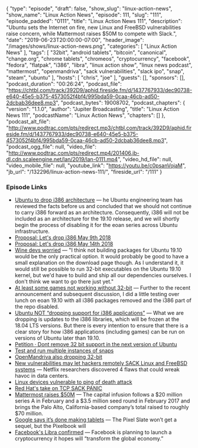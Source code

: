 {
  "type": "episode",
  "draft": false,
  "show_slug": "linux-action-news",
  "show_name": "Linux Action News",
  "episode": 111,
  "slug": "111",
  "episode_padded": "0111",
  "title": "Linux Action News 111",
  "description": "Ubuntu sets the Internet on fire, new Linux and FreeBSD vulnerabilities raise concern, while Mattermost raises $50M to compete with Slack.",
  "date": "2019-06-23T20:00:00-07:00",
  "header_image": "/images/shows/linux-action-news.png",
  "categories": [
    "Linux Action News"
  ],
  "tags": [
    "32bit",
    "android tablets",
    "bitcoin",
    "canonical",
    "change.org",
    "chrome tablets",
    "chromeos",
    "cryptocurrency",
    "facebook",
    "fedora",
    "flatpak",
    "i386",
    "libra",
    "linux action show",
    "linux news podcast",
    "mattermost",
    "openmandriva",
    "sack vulnerabilities",
    "slack ipo",
    "snap",
    "steam",
    "ubuntu"
  ],
  "hosts": [
    "chris",
    "joe"
  ],
  "guests": [],
  "sponsors": [],
  "podcast_duration": "00:26:24",
  "podcast_file": "https://chtbl.com/track/392D9/aphid.fireside.fm/d/1437767933/dec90738-e640-45e5-b375-4573052f4bf4/995bda59-0caa-46cb-ad50-2dcbab36dee8.mp3",
  "podcast_bytes": 19008702,
  "podcast_chapters": {
    "version": "1.1.0",
    "author": "Jupiter Broadcasting",
    "title": "Linux Action News 111",
    "podcastName": "Linux Action News",
    "chapters": []
  },
  "podcast_alt_file": "http://www.podtrac.com/pts/redirect.mp3/chtbl.com/track/392D9/aphid.fireside.fm/d/1437767933/dec90738-e640-45e5-b375-4573052f4bf4/995bda59-0caa-46cb-ad50-2dcbab36dee8.mp3",
  "podcast_ogg_file": null,
  "video_file": "http://www.podtrac.com/pts/redirect.mp4/201406.jb-dl.cdn.scaleengine.net/lan/2019/lan-0111.mp4",
  "video_hd_file": null,
  "video_mobile_file": null,
  "youtube_link": "https://youtu.be/c0psanVojaM",
  "jb_url": "/132296/linux-action-news-111/",
  "fireside_url": "/111"
}


### Episode Links

  * [Ubuntu to drop i386 architecture](https://discourse.ubuntu.com/t/i386-architecture-will-be-dropped-starting-with-eoan-ubuntu-19-10/11263 "Ubuntu to drop i386 architecture") — he Ubuntu engineering team has reviewed the facts before us and concluded that we should not continue to carry i386 forward as an architecture. Consequently, i386 will not be included as an architecture for the 19.10 release, and we will shortly begin the process of disabling it for the eoan series across Ubuntu infrastructure.
  * [Proposal: Let's drop i386 May 9th 2018](https://lists.ubuntu.com/archives/ubuntu-devel/2018-May/040310.html "Proposal: Let's drop i386 May 9th 2018")
  * [Proposal: Let's drop i386 May 14th 2018](https://lists.ubuntu.com/archives/ubuntu-devel/2018-May/040348.html "Proposal: Let's drop i386 May 14th 2018")
  * [Wine devs worried](https://www.phoronix.com/scan.php?page=news_item&px=Wine-Unsure-Ubuntu-32-Bit "Wine devs worried") — "I think not building packages for Ubuntu 19.10 would be the only practical option. It would probably be good to have a small explanation on the download page though. As I understand it, it would still be possible to run 32-bit executables on the Ubuntu 19.10 kernel, but we'd have to build and ship all our dependencies ourselves. I don't think we want to go there just yet." 
  * [At least some games not working without 32-bit](https://discourse.ubuntu.com/t/results-of-testing-3rd-party-applications-on-64-bit-only-eoan-19-10/11353 "At least some games not working without 32-bit") — Further to the recent announcement and subsequent discussion, I did a little testing over lunch on eoan 19.10 with all i386 packages removed and the i386 part of the repo disabled.
  * [Ubuntu NOT “dropping support for i386 applications”](https://discourse.ubuntu.com/t/i386-architecture-will-be-dropped-starting-with-eoan-ubuntu-19-10/11263/84 "Ubuntu NOT “dropping support for i386 applications”") — What we are dropping is updates to the i386 libraries, which will be frozen at the 18.04 LTS versions. But there is every intention to ensure that there is a clear story for how i386 applications (including games) can be run on versions of Ubuntu later than 19.10.
  * [Petition · Dont remove 32 bit support in the next version of Ubuntu](https://www.change.org/p/canonical-canonical-dont-remove-32-bit-support-in-the-next-version-of-ubuntu "Petition · Dont remove 32 bit support in the next version of Ubuntu")
  * [Test and run multiple instances of snaps](https://blog.ubuntu.com/2019/06/20/parallel-installs-test-and-run-multiple-instances-of-snaps "Test and run multiple instances of snaps")
  * [OpenMandriva also dropping 32-bit](https://www.phoronix.com/scan.php?page=news_item&px=OpenMandriva-Dropping-32-Plans "OpenMandriva also dropping 32-bit")
  * [New vulnerabilities may let hackers remotely SACK Linux and FreeBSD systems](https://arstechnica.com/information-technology/2019/06/new-vulnerabilities-may-let-hackers-remotely-sack-linux-and-freebsd-systems/ "New vulnerabilities may let hackers remotely SACK Linux and FreeBSD systems") — Netflix researchers discovered 4 flaws that could wreak havoc in data centers.
  * [Linux devices vulnerable to ping of death attack](https://www.itwire.com/security/linux-devices-vulnerable-to-ping-of-death-attack.html "Linux devices vulnerable to ping of death attack")
  * [Red Hat's take on TCP SACK PANIC](https://access.redhat.com/security/vulnerabilities/tcpsack "Red Hat's take on TCP SACK PANIC")
  * [Mattermost raises $50M](https://venturebeat.com/2019/06/19/mattermost-raises-50-million-to-advance-its-open-source-slack-alternative/ "Mattermost raises $50M") — The capital infusion follows a $20 million series A in February and a $3.5 million seed round in February 2017 and brings the Palo Alto, California-based company’s total raised to roughly $70 million.
  * [Google says it’s done making tablets](https://www.theverge.com/2019/6/20/18693399/google-abandoning-tablets-pixel-slate-failure "Google says it’s done making tablets") — The Pixel Slate won’t get a sequel, but the Pixelbook will
  * [Facebook's Libra confirmed](https://www.theverge.com/2019/6/20/18693521/facebook-libra-cryptocurrency-calibra-explainer-how-does-work-features "Facebook's Libra confirmed") — Facebook is planning to launch a cryptocurrency it hopes will “transform the global economy.”


